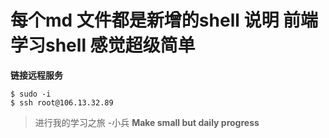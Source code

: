 # 每个md 文件都是新增的shell 说明 前端学习shell 感觉超级简单 
**链接远程服务**
```
$ sudo -i
$ ssh root@106.13.32.89

```
> 进行我的学习之旅 -小兵 
**Make small but daily progress**

